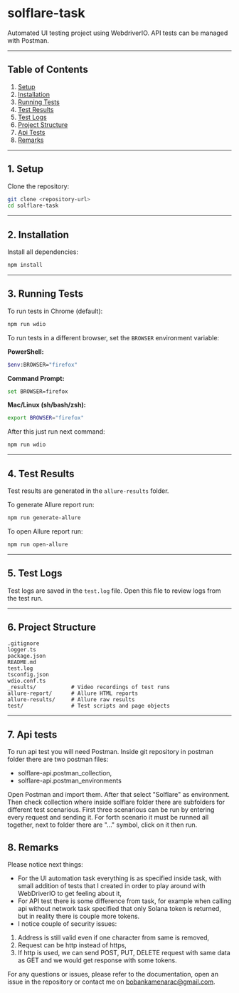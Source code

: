 # solflare-task

Automated UI testing project using WebdriverIO. API tests can be managed with Postman.

---

## Table of Contents

1. [Setup](#setup)
2. [Installation](#installation)
3. [Running Tests](#running-tests)
4. [Test Results](#test-results)
5. [Test Logs](#test-logs)
6. [Project Structure](#project-structure)
7. [Api Tests](#api-tests)
8. [Remarks](#remarks)

---

## 1. Setup

Clone the repository:
```sh
git clone <repository-url>
cd solflare-task
```

---

## 2. Installation

Install all dependencies:
```sh
npm install
```

---

## 3. Running Tests

To run tests in Chrome (default):
```sh
npm run wdio
```

To run tests in a different browser, set the `BROWSER` environment variable:

**PowerShell:**
```sh
$env:BROWSER="firefox"
```

**Command Prompt:**
```sh
set BROWSER=firefox
```

**Mac/Linux (sh/bash/zsh):**
```sh
export BROWSER="firefox"
```

After this just run next command:

```sh
npm run wdio
```

---

## 4. Test Results

Test results are generated in the `allure-results` folder.

To generate Allure report run:

```sh
npm run generate-allure
```

To open Allure report run:

```sh
npm run open-allure
```

---

## 5. Test Logs

Test logs are saved in the `test.log` file. Open this file to review logs from the test run.

---

## 6. Project Structure

```
.gitignore
logger.ts
package.json
README.md
test.log
tsconfig.json
wdio.conf.ts
_results/           # Video recordings of test runs
allure-report/      # Allure HTML reports
allure-results/     # Allure raw results
test/               # Test scripts and page objects
```

---

## 7. Api tests

To run api test you will need Postman. Inside git repository in postman folder there are two postman files:
- solflare-api.postman_collection,
- solflare-api.postman_environments

Open Postman and import them. After that select "Solflare" as environment. Then check collection where inside solflare folder there are subfolders for different test scenarious.
First three scenarious can be run by entering every request and sending it.
For forth scenario it must be runned all together, next to folder there are "..." symbol, click on it then run.

## 8. Remarks

Please notice next things:
- For the UI automation task everything is as specified inside task, with small addition of tests that I created in order to play around with WebDriverIO to get feeling about it,
- For API test there is some difference from task, for example when calling api without network task specified that only Solana token is returned, but in reality there is couple more tokens. 
- I notice couple of security issues:
1) Address is still valid even if one character from same is removed,
2) Request can be http instead of https,
3) If http is used, we can send POST, PUT, DELETE request with same data as GET and we would get response with some tokens.

For any questions or issues, please refer to the documentation, open an issue in the repository or contact me on bobankamenarac@gmail.com.